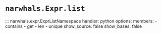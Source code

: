 # `narwhals.Expr.list`

::: narwhals.expr.ExprListNamespace
    handler: python
    options:
      members:
        - contains
        - get
        - len
        - unique
      show_source: false
      show_bases: false
